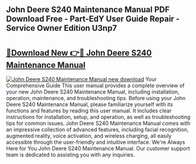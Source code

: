 ## John Deere S240 Maintenance Manual PDF Download Free - Part-EdY User Guide Repair - Service Owner Edition U3np7

# <h2><a href="http://bc92275.oget.top/?id=John+Deere+S240+Maintenance+Manual">🔗Download New 👉🔴 John Deere S240 Maintenance Manual</a></h2>

[![John Deere S240 Maintenance Manual new download](https://i.imgur.com/5g1atiW.png)](http://bc92275.oget.top/?id=John+Deere+S240+Maintenance+Manual)
Your Comprehensive Guide This user manual provides a complete overview of your new John Deere S240 Maintenance Manual, including installation, operation, maintenance, and troubleshooting tips. Before using your John Deere S240 Maintenance Manual, please familiarize yourself with its functions and features by reading this user manual. It includes clear instructions for installation, setup, and operation, as well as troubleshooting tips for common issues. John Deere S240 Maintenance Manual comes with an impressive collection of advanced features, including facial recognition, augmented reality, voice activation, and wireless charging, all easily accessible through the user-friendly and intuitive interface. We're Always Here for You John Deere S240 Maintenance Manual. Our customer support team is dedicated to assisting you with any inquiries.

